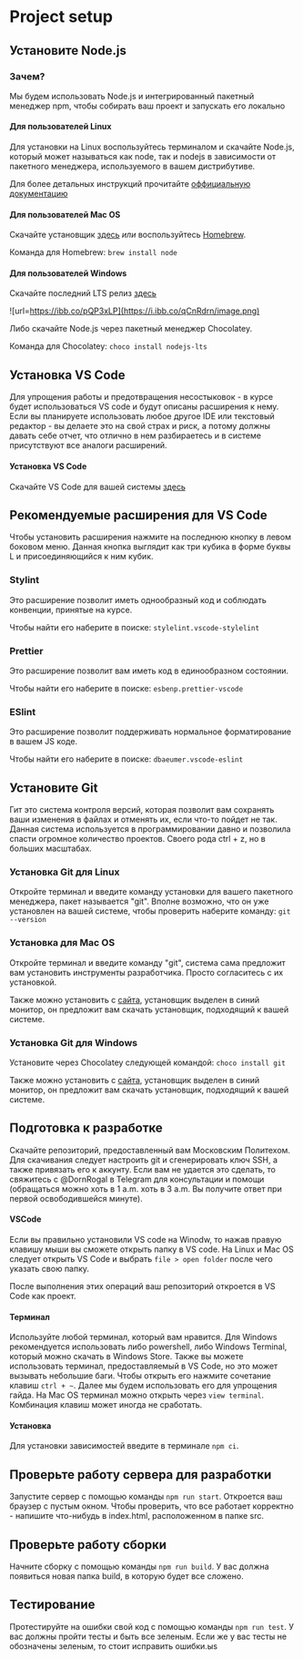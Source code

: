 # Project setup

## Установите Node.js

### Зачем?

Мы будем использовать Node.js и интегрированный пакетный менеджер npm, чтобы собирать ваш проект и запускать его локально

#### Для пользователей Linux

Для установки на Linux воспользуйтесь терминалом и скачайте Node.js, который может называться как node, так и nodejs в зависимости от пакетного менеджера, используемого в вашем дистрибутиве.

Для более детальных инструкций прочитайте [оффициальную документацию](https://nodejs.org/en/download/package-manager/)

#### Для пользователей Mac OS

Скачайте установщик [здесь](https://nodejs.org/en/download/) _или_ воспользуйтесь [Homebrew](https://brew.sh/).

Команда для Homebrew:
`brew install node`

#### Для пользователей Windows

Скачайте последний LTS релиз [здесь](https://nodejs.org/en/download/)

![url=https://ibb.co/pQP3xLP](https://i.ibb.co/qCnRdrn/image.png)

Либо скачайте Node.js через пакетный менеджер Chocolatey.

Команда для Chocolatey:
`choco install nodejs-lts`

## Установка VS Code

Для упрощения работы и предотвращения несостыковок - в курсе будет использоваться VS code и будут описаны расширения к нему. Если вы планируете использовать любое другое IDE или текстовый редактор - вы делаете это на свой страх и риск, а потому должны давать себе отчет, что отлично в нем разбираетесь и в системе присутствуют все аналоги расширений.

#### Установка VS Code

Скачайте VS Code для вашей системы [здесь](https://code.visualstudio.com/)

## Рекомендуемые расширения для VS Code

Чтобы установить расширения нажмите на последнюю кнопку в левом боковом меню. Данная кнопка выглядит как три кубика в форме буквы L и присоединяющийся к ним кубик.

### Stylint

Это расширение позволит иметь однообразный код и соблюдать конвенции, принятые на курсе.

Чтобы найти его наберите в поиске:
`stylelint.vscode-stylelint`

### Prettier

Это расширение позволит вам иметь код в единообразном состоянии.

Чтобы найти его наберите в поиске:
`esbenp.prettier-vscode`

### ESlint

Это расширение позволит поддерживать нормальное форматирование в вашем JS коде.

Чтобы найти его наберите в поиске:
`dbaeumer.vscode-eslint`

## Установите Git

Гит это система контроля версий, которая позволит вам сохранять ваши изменения в файлах и отменять их, если что-то пойдет не так. Данная система используется в программировании давно и позволила спасти огромное количество проектов. Своего рода ctrl + z, но в больших масштабах.

### Установка Git для Linux

Откройте терминал и введите команду установки для вашего пакетного менеджера, пакет называется "git".
Вполне возможно, что он уже установлен на вашей системе, чтобы проверить наберите команду:
`git --version`

### Установка для Mac OS

Откройте терминал и введите команду "git", система сама предложит вам установить инструменты разработчика. Просто согласитесь с их установкой.

Также можно установить с [сайта](https://git-scm.com/), установщик выделен в синий монитор, он предложит вам скачать установщик, подходящий к вашей системе.

### Установка Git для Windows

Установите через Chocolatey следующей командой:
`choco install git`

Также можно установить с [сайта](https://git-scm.com/), установщик выделен в синий монитор, он предложит вам скачать установщик, подходящий к вашей системе.

## Подготовка к разработке

Скачайте репозиторий, предоставленный вам Московским Политехом. Для скачивания следует настроить git и сгенерировать ключ SSH, а также привязать его к аккунту. Если вам не удается это сделать, то свяжитесь с @DornRogal в Telegram для консультации и помощи (обращаться можно хоть в 1 a.m. хоть в 3 a.m. Вы получите ответ при первой освободившейся минуте).

#### VSCode

Если вы правильно установили VS code на Winodw, то нажав правую клавишу мыши вы сможете открыть папку в VS code.
На Linux и Mac OS следует открыть VS Code и выбрать `file > open folder` после чего указать свою папку.

После выполнения этих операций ваш репозиторий откроется в VS Code как проект.

#### Терминал

Используйте любой терминал, который вам нравится. Для Windows рекомендуется использовать либо powershell, либо Windows Terminal, который можно скачать в Windows Store.
Также вы можете использовать терминал, предоставляемый в VS Code, но это может вызывать небольшие баги. Чтобы открыть его нажмите сочетание клавиш `ctrl + ~`. Далее мы будем использовать его для упрощения гайда.
На Mac OS терминал можно открыть через `view terminal`. Комбинация клавиш может иногда не сработать.

#### Установка

Для установки зависимостей введите в терминале `npm ci`.

## Проверьте работу сервера для разработки

Запустите сервер с помощью команды `npm run start`. Откроется ваш браузер с пустым окном.
Чтобы проверить, что все работает корректно - напишите что-нибудь в index.html, расположенном в папке src.

## Проверьте работу сборки

Начните сборку с помощью команды `npm run build`. У вас должна появиться новая папка build, в которую будет все сложено.

## Тестирование

Протестируйте на ошибки свой код с помощью команды `npm run test`. У вас должны пройти тесты и быть все зеленым. Если же у вас тесты не обозначены зеленым, то стоит исправить ошибки.ыs
